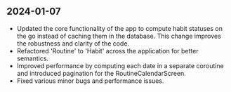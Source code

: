 ## 2024-01-07

- Updated the core functionality of the app to compute habit statuses on the go instead of caching them in the database. This change improves the robustness and clarity of the code.
- Refactored 'Routine' to 'Habit' across the application for better semantics.
- Improved performance by computing each date in a separate coroutine and introduced pagination for the RoutineCalendarScreen.
- Fixed various minor bugs and performance issues.
